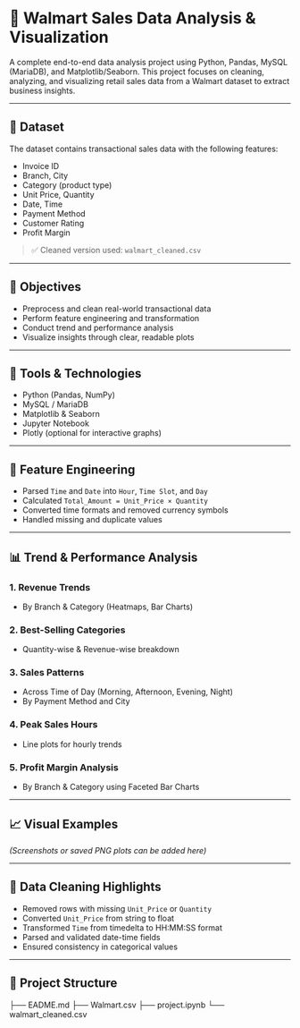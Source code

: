 # 🛒 Walmart Sales Data Analysis & Visualization

A complete end-to-end data analysis project using Python, Pandas, MySQL (MariaDB), and Matplotlib/Seaborn. This project focuses on cleaning, analyzing, and visualizing retail sales data from a Walmart dataset to extract business insights.

---

## 📁 Dataset

The dataset contains transactional sales data with the following features:

- Invoice ID
- Branch, City
- Category (product type)
- Unit Price, Quantity
- Date, Time
- Payment Method
- Customer Rating
- Profit Margin

> ✅ Cleaned version used: `walmart_cleaned.csv`

---

## 🎯 Objectives

- Preprocess and clean real-world transactional data
- Perform feature engineering and transformation
- Conduct trend and performance analysis
- Visualize insights through clear, readable plots

---

## 🔧 Tools & Technologies

- Python (Pandas, NumPy)
- MySQL / MariaDB
- Matplotlib & Seaborn
- Jupyter Notebook
- Plotly (optional for interactive graphs)

---

## 🔬 Feature Engineering

- Parsed `Time` and `Date` into `Hour`, `Time Slot`, and `Day`
- Calculated `Total_Amount = Unit_Price × Quantity`
- Converted time formats and removed currency symbols
- Handled missing and duplicate values

---

## 📊 Trend & Performance Analysis

### 1. Revenue Trends
- By Branch & Category (Heatmaps, Bar Charts)

### 2. Best-Selling Categories
- Quantity-wise & Revenue-wise breakdown

### 3. Sales Patterns
- Across Time of Day (Morning, Afternoon, Evening, Night)
- By Payment Method and City

### 4. Peak Sales Hours
- Line plots for hourly trends

### 5. Profit Margin Analysis
- By Branch & Category using Faceted Bar Charts

---

## 📈 Visual Examples

*(Screenshots or saved PNG plots can be added here)*

---

## 🧹 Data Cleaning Highlights

- Removed rows with missing `Unit_Price` or `Quantity`
- Converted `Unit_Price` from string to float
- Transformed `Time` from timedelta to HH:MM:SS format
- Parsed and validated date-time fields
- Ensured consistency in categorical values

---

## 📂 Project Structure
├── EADME.md
├── Walmart.csv
├── project.ipynb
└── walmart_cleaned.csv

